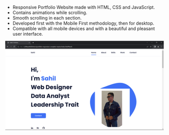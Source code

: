 - Responsive Portfolio Website made with HTML, CSS and JavaScript.
- Contains animations while scrolling.
- Smooth scrolling in each section.
- Developed first with the Mobile First methodology, then for desktop.
- Compatible with all mobile devices and with a beautiful and pleasant user interface.

![preview img](/previewofportfolio.png)

